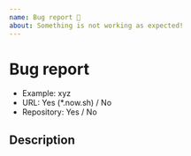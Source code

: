 ```yaml
---
name: Bug report 🐛
about: Something is not working as expected!
---
```


# Bug report

- Example: xyz
- URL: Yes (*.now.sh) / No
- Repository: Yes / No

## Description

<!-- Describe it -->
